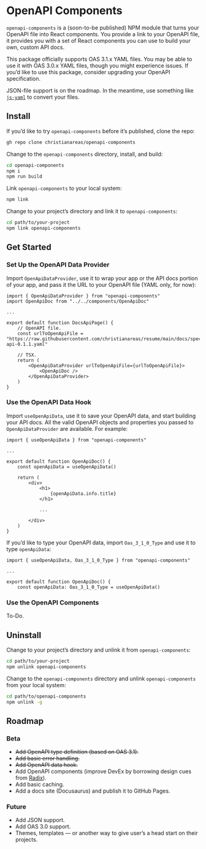 # OpenAPI Components
`openapi-components` is a (soon-to-be published) NPM module that turns your OpenAPI file into React components. You provide a link to your OpenAPI file, it provides you with a set of React components you can use to build your own, custom API docs.

This package officially supports OAS 3.1.x YAML files. You may be able to use it with OAS 3.0.x YAML files, though you might experience issues. If you’d like to use this package, consider upgrading your OpenAPI specification.

JSON-file support is on the roadmap. In the meantime, use something like [`js-yaml`](https://www.npmjs.com/package/js-yaml) to convert your files.

## Install
If you’d like to try `openapi-components` before it’s published, clone the repo:

```bash
gh repo clone christianareas/openapi-components
```

Change to the `openapi-components` directory, install, and build:

```bash
cd openapi-components
npm i
npm run build
```

Link `openapi-components` to your local system:

```bash
npm link
```

Change to your project’s directory and link it to `openapi-components`:

```bash
cd path/to/your-project
npm link openapi-components
```


## Get Started

### Set Up the OpenAPI Data Provider
Import `OpenApiDataProvider`, use it to wrap your app or the API docs portion of your app, and pass it the URL to your OpenAPI file (YAML only, for now):

```tsx
import { OpenApiDataProvider } from "openapi-components"
import OpenApiDoc from "../../components/OpenApiDoc"

...

export default function DocsApiPage() {
	// OpenAPI file.
	const urlToOpenApiFile = "https://raw.githubusercontent.com/christianareas/resume/main/docs/spec/_versions/resume-api-0.1.1.yaml"

	// TSX.
	return (
		<OpenApiDataProvider urlToOpenApiFile={urlToOpenApiFile}>
			<OpenApiDoc />
		</OpenApiDataProvider>
	)
}
```

### Use the OpenAPI Data Hook
Import `useOpenApiData`, use it to save your OpenAPI data, and start building your API docs. All the valid OpenAPI objects and properties you passed to `OpenApiDataProvider` are available. For example:

```tsx
import { useOpenApiData } from "openapi-components"

...

export default function OpenApiDoc() {
	const openApiData = useOpenApiData()

	return (
		<div>
			<h1>
				{openApiData.info.title}
			</h1>
			
			...
			
		</div>
	)
}
```

If you’d like to type your OpenAPI data, import `Oas_3_1_0_Type` and use it to type `openApiData`:

```tsx
import { useOpenApiData, Oas_3_1_0_Type } from "openapi-components"

...

export default function OpenApiDoc() {
	const openApiData: Oas_3_1_0_Type = useOpenApiData()
```

### Use the OpenAPI Components
To-Do.


## Uninstall
Change to your project’s directory and unlink it from `openapi-components`:

```bash
cd path/to/your-project
npm unlink openapi-components
```

Change to the `openapi-components` directory and unlink `openapi-components` from your local system:

```bash
cd path/to/openapi-components
npm unlink -g
```


## Roadmap

### Beta
- ~~Add OpenAPI type definition (based on OAS 3.1).~~
- ~~Add basic error handling.~~
- ~~Add OpenAPI data hook.~~
- Add OpenAPI components (improve DevEx by borrowing design cues from [Radix](https://www.radix-ui.com)).
- Add basic caching.
- Add a docs site (Docusaurus) and publish it to GitHub Pages.


### Future
- Add JSON support.
- Add OAS 3.0 support.
- Themes, templates — or another way to give user’s a head start on their projects.